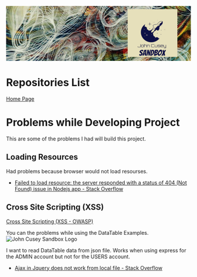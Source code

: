 <img src="https://github.com/johncuseysan/GettingStarted/blob/main/SanBanner.png" alt="John Cusey Sandbox Logo" height="150" width="1000">

# Repositories List

[Home Page](https://johncuseyhub.github.io/RepositoriesList/)

# Problems while Developing Project
This are some of the problems I had will build this project.

## Loading Resources     
Had problems because browser would not load resourses.       
* [Failed to load resource: the server responded with a status of 404 (Not Found) issue in Nodejs app - Stack Overflow](https://stackoverflow.com/questions/58981613/failed-to-load-resource-the-server-responded-with-a-status-of-404-not-found-i)

## Cross Site Scripting (XSS)   
[Cross Site Scripting (XSS - OWASP) ](https://owasp.org/www-community/attacks/xss/)    

You can the problems while using the DataTable Examples.
<img src="https://github.com/johncuseyhub/GettingStarted/blob/main/ProblemsImages/RepositoriesList/CrossSiteScripting.png" alt="John Cusey Sandbox Logo" height="300" width="500">


 I want to read DataTable data from json file. Works when using express for the ADMIN account but not for the USERS account.      
* [Ajax in Jquery does not work from local file  - Stack Overflow](https://stackoverflow.com/questions/17947971/ajax-in-jquery-does-not-work-from-local-file)
